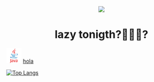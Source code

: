 
<div id="header" align="center">
  <img src="https://media.giphy.com/media/W9G8OK82R3dfO/giphy-downsized.gif" style="width:90%;height=70% "/>
  <h1 align="center">lazy tonigth?👀🧑‍💻?</h1>
  
</div>

<div id="buttons">
  <img <img src="https://github.com/devicons/devicon/blob/master/icons/java/java-original-wordmark.svg" title="Java" alt="Java" width="40" height="40" />
  <a href="https://hackthebox.com/">hola</a>
</div>


[![Top Langs](https://github-readme-stats.vercel.app/api/top-langs/?username=lazy29t&layout=compact&theme=vision-friendly-dark)](https://github.com/anuraghazra/github-readme-stats)

